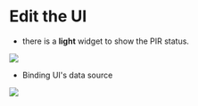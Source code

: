 # Edit the UI

- there is a **light** widget to show the PIR status.

![](./doc/pic/startkit/create_ui.gif)  

- Binding UI's data source
 
 ![](./doc/pic/startkit/binding_ui.gif)
